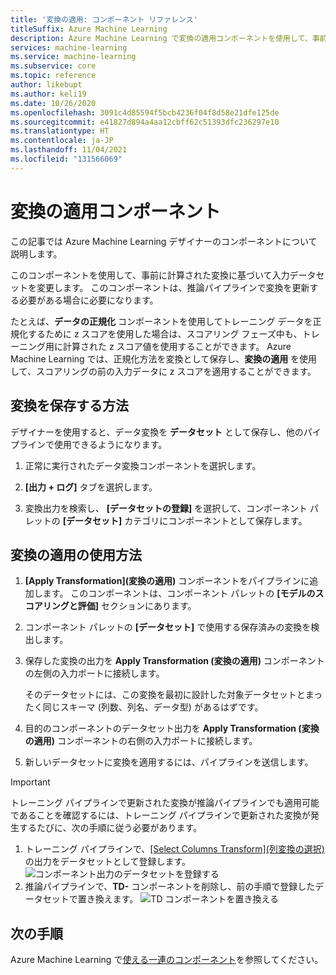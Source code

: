 ```yaml
---
title: '変換の適用: コンポーネント リファレンス'
titleSuffix: Azure Machine Learning
description: Azure Machine Learning で変換の適用コンポーネントを使用して、事前に計算された変換に基づいて入力データセットを変更する方法について説明します。
services: machine-learning
ms.service: machine-learning
ms.subservice: core
ms.topic: reference
author: likebupt
ms.author: keli19
ms.date: 10/26/2020
ms.openlocfilehash: 3091c4d85594f5bcb4236f04f8d58e21dfe125de
ms.sourcegitcommit: e41827d894a4aa12cbff62c51393dfc236297e10
ms.translationtype: HT
ms.contentlocale: ja-JP
ms.lasthandoff: 11/04/2021
ms.locfileid: "131566069"
---
```

# <a name="apply-transformation-component"></a>変換の適用コンポーネント

この記事では Azure Machine Learning デザイナーのコンポーネントについて説明します。

このコンポーネントを使用して、事前に計算された変換に基づいて入力データセットを変更します。 このコンポーネントは、推論パイプラインで変換を更新する必要がある場合に必要になります。

たとえば、**データの正規化** コンポーネントを使用してトレーニング データを正規化するために z スコアを使用した場合は、スコアリング フェーズ中も、トレーニング用に計算された z スコア値を使用することができます。 Azure Machine Learning では、正規化方法を変換として保存し、**変換の適用** を使用して、スコアリングの前の入力データに z スコアを適用することができます。

## <a name="how-to-save-transformations"></a>変換を保存する方法

デザイナーを使用すると、データ変換を **データセット** として保存し、他のパイプラインで使用できるようになります。

1. 正常に実行されたデータ変換コンポーネントを選択します。

1. **[出力 + ログ]** タブを選択します。

1. 変換出力を検索し、 **[データセットの登録]** を選択して、コンポーネント パレットの **[データセット]** カテゴリにコンポーネントとして保存します。

## <a name="how-to-use-apply-transformation"></a>変換の適用の使用方法  
  
1. **[Apply Transformation]\(変換の適用\)** コンポーネントをパイプラインに追加します。 このコンポーネントは、コンポーネント パレットの **[モデルのスコアリングと評価]** セクションにあります。 
  
1. コンポーネント パレットの **[データセット]** で使用する保存済みの変換を検出します。

1. 保存した変換の出力を **Apply Transformation (変換の適用)** コンポーネントの左側の入力ポートに接続します。

    そのデータセットには、この変換を最初に設計した対象データセットとまったく同じスキーマ (列数、列名、データ型) があるはずです。  
  
1. 目的のコンポーネントのデータセット出力を **Apply Transformation (変換の適用)** コンポーネントの右側の入力ポートに接続します。
  
1. 新しいデータセットに変換を適用するには、パイプラインを送信します。  

> [!IMPORTANT]
> トレーニング パイプラインで更新された変換が推論パイプラインでも適用可能であることを確認するには、トレーニング パイプラインで更新された変換が発生するたびに、次の手順に従う必要があります。
> 1. トレーニング パイプラインで、[[Select Columns Transform]\(列変換の選択)](select-columns-transform.md) の出力をデータセットとして登録します。
> ![コンポーネント出力のデータセットを登録する](media/module/select-columns-transform-register-dataset.png)
> 1. 推論パイプラインで、**TD-** コンポーネントを削除し、前の手順で登録したデータセットで置き換えます。
> ![TD コンポーネントを置き換える](media/module/replace-tranformation-directory.png)

## <a name="next-steps"></a>次の手順

Azure Machine Learning で[使える一連のコンポーネント](component-reference.md)を参照してください。 